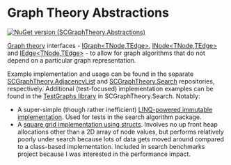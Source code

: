 # Graph Theory Abstractions

[![NuGet version (SCGraphTheory.Abstractions)](https://img.shields.io/nuget/v/SCGraphTheory.Abstractions.svg?style=flat-square)](https://www.nuget.org/packages/SCGraphTheory.Abstractions/)

[Graph theory](https://en.wikipedia.org/wiki/Graph_theory) interfaces - [IGraph<TNode,TEdge>](/src/Abstractions/IGraph{TNode,TEdge}.cs), [INode<TNode,TEdge>](/src/Abstractions/INode{TNode,TEdge}.cs) and [IEdge<TNode,TEdge>](/src/Abstractions/IEdge{TNode,TEdge}.cs) - to allow for graph algorithms that do not depend on a particular graph representation.

Example implementation and usage can be found in the separate [SCGraphTheory.AdjacencyList](https://github.com/sdcondon/SCGraphTheory.AdjacencyList) and [SCGraphTheory.Search](https://github.com/sdcondon/SCGraphTheory.Search) repositories, respectively. Additional (test-focused) implementation examples can be found in the [TestGraphs library](https://github.com/sdcondon/SCGraphTheory.Search/blob/master/src/Search.TestGraphs) in SCGraphTheory.Search. Notably:
- A super-simple (though rather inefficient) [LINQ-powered immutable implementation](https://github.com/sdcondon/SCGraphTheory.Search/blob/master/src/Search.TestGraphs/LinqGraph.cs). Used for tests in the search algorithm package.
- A [square grid implementation using structs](https://github.com/sdcondon/SCGraphTheory.Search/blob/master/src/Search.TestGraphs/ValGridGraph{T}.cs). Involves no up front heap allocations other than a 2D array of node values, but performs relatively poorly under search because lots of data gets moved around compared to a class-based implementation. Included in search benchmarks project because I was interested in the performance impact.



